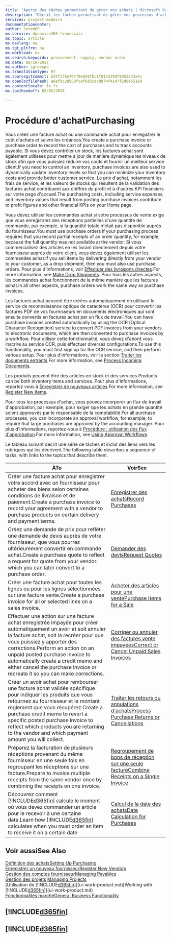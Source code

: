 ```yaml
---
title: "Aperçu des tâches permettant de gérer vos achats | Microsoft Docs"
description: "Décrit les tâches permettant de gérer vos processus d'achat ou d'approvisionnement, y compris le fonctionnement des factures achat et des commandes achat."
services: project-madeira
documentationcenter: 
author: SorenGP
ms.service: dynamics365-financials
ms.topic: article
ms.devlang: na
ms.tgt_pltfrm: na
ms.workload: na
ms.search.keywords: procurement, supply, vendor order
ms.date: 08/10/2017
ms.author: sgroespe
ms.translationtype: HT
ms.sourcegitcommit: b34f276a764f0e828fbc1f015429df9852242a4c
ms.openlocfilehash: a6efdc2d958fcef6d5cac8b74f4147f2d6465160
ms.contentlocale: fr-fr
ms.lasthandoff: 02/02/2018

---
```

# <a name="purchasing"></a><span data-ttu-id="18dca-103">Procédure d'achat</span><span class="sxs-lookup"><span data-stu-id="18dca-103">Purchasing</span></span>
<span data-ttu-id="18dca-104">Vous créez une facture achat ou une commande achat pour enregistrer le coût d'achats et suivre les créances.</span><span class="sxs-lookup"><span data-stu-id="18dca-104">You create a purchase invoice or purchase order to record the cost of purchases and to track accounts payable.</span></span> <span data-ttu-id="18dca-105">Si vous devez contrôler un stock, les factures achat sont également utilisées pour mettre à jour de manière dynamique les niveaux de stock afin que vous puissiez réduire vos coûts et fournir un meilleur service client.</span><span class="sxs-lookup"><span data-stu-id="18dca-105">If you need to control an inventory, purchase invoices are also used to dynamically update inventory levels so that you can minimize your inventory costs and provide better customer service.</span></span> <span data-ttu-id="18dca-106">Le prix d'achat, notamment les frais de service, et les valeurs de stocks qui résultent de la validation des factures achat contribuent aux chiffres du profit et à d'autres KPI financiers sur votre page d'accueil.</span><span class="sxs-lookup"><span data-stu-id="18dca-106">The purchasing costs, including service expenses, and inventory values that result from posting purchase invoices contribute to profit figures and other financial KPIs on your Home page.</span></span>

<span data-ttu-id="18dca-107">Vous devez utiliser les commandes achat si votre processus de vente exige que vous enregistriez des réceptions partielles d'une quantité de commande, par exemple, si la quantité totale n'était pas disponible auprès du fournisseur.</span><span class="sxs-lookup"><span data-stu-id="18dca-107">You must use purchase orders if your purchasing process requires that you record partial receipts of an order quantity, for example, because the full quantity was not available at the vendor.</span></span> <span data-ttu-id="18dca-108">Si vous commercialisez des articles en les livrant directement depuis votre fournisseur auprès de votre client, vous devez également utiliser les commandes achat.</span><span class="sxs-lookup"><span data-stu-id="18dca-108">If you sell items by delivering directly from your vendor to your customer, as a drop shipment, then you must also use purchase orders.</span></span> <span data-ttu-id="18dca-109">Pour plus d'informations, voir [Effectuer des livraisons directes](sales-how-drop-shipment.md).</span><span class="sxs-lookup"><span data-stu-id="18dca-109">For more information, see [Make Drop Shipments](sales-how-drop-shipment.md).</span></span> <span data-ttu-id="18dca-110">Pour tous les autres aspects, les commandes achat fonctionnent de la même manière que les factures achat.</span><span class="sxs-lookup"><span data-stu-id="18dca-110">In all other aspects, purchase orders work the same way as purchase invoices.</span></span>

<span data-ttu-id="18dca-111">Les factures achat peuvent être créées automatiquement en utilisant le service de reconnaissance optique de caractères (OCR) pour convertir les factures PDF de vos fournisseurs en documents électroniques qui sont ensuite convertis en factures achat par un flux de travail.</span><span class="sxs-lookup"><span data-stu-id="18dca-111">You can have purchase invoices created automatically by using the OCR (Optical Character Recognition) service to convert PDF invoices from your vendors to electronic documents, which are then converted to purchase invoices by a workflow.</span></span> <span data-ttu-id="18dca-112">Pour utiliser cette fonctionnalité, vous devez d'abord vous inscrire au service OCR, puis effectuer diverses configurations.</span><span class="sxs-lookup"><span data-stu-id="18dca-112">To use this functionality, you must first sign up for the OCR service, and then perform various setup.</span></span> <span data-ttu-id="18dca-113">Pour plus d'informations, voir la section [Traiter les documents entrants](across-process-income-documents.md).</span><span class="sxs-lookup"><span data-stu-id="18dca-113">For more information, see [Process Incoming Documents](across-process-income-documents.md).</span></span>      

<span data-ttu-id="18dca-114">Les produits peuvent être des articles en stock et des services.</span><span class="sxs-lookup"><span data-stu-id="18dca-114">Products can be both inventory items and services.</span></span> <span data-ttu-id="18dca-115">Pour plus d'informations, reportez vous à [Enregistrer de nouveaux articles](inventory-how-register-new-items.md).</span><span class="sxs-lookup"><span data-stu-id="18dca-115">For more information, see [Register New Items](inventory-how-register-new-items.md).</span></span>

<span data-ttu-id="18dca-116">Pour tous les processus d'achat, vous pouvez incorporer un flux de travail d'approbation, par exemple, pour exiger que les achats en grande quantité soient approuvés par le responsable de la comptabilité.</span><span class="sxs-lookup"><span data-stu-id="18dca-116">For all purchase processes, you can incorporate an approval workflow, for example, to require that large purchases are approved by the accounting manager.</span></span> <span data-ttu-id="18dca-117">Pour plus d'informations, reportez-vous à [Procédure : utilisation des flux d'approbation](across-how-use-approval-workflows.md).</span><span class="sxs-lookup"><span data-stu-id="18dca-117">For more information, see [Using Approval Workflows](across-how-use-approval-workflows.md).</span></span>

<span data-ttu-id="18dca-118">Le tableau suivant décrit une série de tâches et inclut des liens vers les rubriques qui les décrivent.</span><span class="sxs-lookup"><span data-stu-id="18dca-118">The following table describes a sequence of tasks, with links to the topics that describe them.</span></span>

| <span data-ttu-id="18dca-119">À</span><span class="sxs-lookup"><span data-stu-id="18dca-119">To</span></span> | <span data-ttu-id="18dca-120">Voir</span><span class="sxs-lookup"><span data-stu-id="18dca-120">See</span></span> |
| --- | --- |
| <span data-ttu-id="18dca-121">Créer une facture achat pour enregistrer votre accord avec un fournisseur pour acheter des biens selon certaines conditions de livraison et de paiement.</span><span class="sxs-lookup"><span data-stu-id="18dca-121">Create a purchase invoice to record your agreement with a vendor to purchase products on certain delivery and payment terms.</span></span> |[<span data-ttu-id="18dca-122">Enregistrer des achats</span><span class="sxs-lookup"><span data-stu-id="18dca-122">Record Purchases</span></span>](purchasing-how-record-purchases.md) |
|<span data-ttu-id="18dca-123">Créez une demande de prix pour refléter une demande de devis auprès de votre fournisseur, que vous pourrez ultérieurement convertir en commande achat.</span><span class="sxs-lookup"><span data-stu-id="18dca-123">Create a purchase quote to reflect a request for quote from your vendor, which you can later convert to a purchase order.</span></span>|[<span data-ttu-id="18dca-124">Demander des devis</span><span class="sxs-lookup"><span data-stu-id="18dca-124">Request Quotes</span></span>](purchasing-how-request-quotes.md)|
| <span data-ttu-id="18dca-125">Créer une facture achat pour toutes les lignes ou pour les lignes sélectionnées sur une facture vente.</span><span class="sxs-lookup"><span data-stu-id="18dca-125">Create a purchase invoice for all or selected lines on a sales invoice.</span></span> |[<span data-ttu-id="18dca-126">Acheter des articles pour une vente</span><span class="sxs-lookup"><span data-stu-id="18dca-126">Purchase Items for a Sale</span></span>](purchasing-how-purchase-products-sale.md) |
| <span data-ttu-id="18dca-127">Effectuer une action sur une facture achat enregistrée impayée pour créer automatiquement un avoir et soit annuler la facture achat, soit la recréer pour que vous puissiez y apporter des corrections.</span><span class="sxs-lookup"><span data-stu-id="18dca-127">Perform an action on an unpaid posted purchase invoice to automatically create a credit memo and either cancel the purchase invoice or recreate it so you can make corrections.</span></span> |[<span data-ttu-id="18dca-128">Corriger ou annuler des factures vente impayées</span><span class="sxs-lookup"><span data-stu-id="18dca-128">Correct or Cancel Unpaid Sales Invoices</span></span>](purchasing-how-correct-cancel-unpaid-purchase-invoices.md) |
| <span data-ttu-id="18dca-129">Créer un avoir achat pour rembourser une facture achat validée spécifique pour indiquer les produits que vous retournez au fournisseur et le montant règlement que vous récupérez.</span><span class="sxs-lookup"><span data-stu-id="18dca-129">Create a purchase credit memo to revert a specific posted purchase invoice to reflect which products you are returning to the vendor and which payment amount you will collect.</span></span> |[<span data-ttu-id="18dca-130">Traiter les retours ou annulations d'achats</span><span class="sxs-lookup"><span data-stu-id="18dca-130">Process Purchase Returns or Cancellations</span></span>](purchasing-how-register-new-vendors.md) |
|<span data-ttu-id="18dca-131">Préparez la facturation de plusieurs réceptions provenant du même fournisseur en une seule fois en regroupant les réceptions sur une facture.</span><span class="sxs-lookup"><span data-stu-id="18dca-131">Prepare to invoice multiple receipts from the same vendor once by combining the receipts on one invoice.</span></span>|[<span data-ttu-id="18dca-132">Regroupement de bons de réception sur une seule facture</span><span class="sxs-lookup"><span data-stu-id="18dca-132">Combine Receipts on a Single Invoice</span></span>](purchasing-how-to-combine-receipts.md)|
| <span data-ttu-id="18dca-133">Découvrez comment [!INCLUDE[d365fin](includes/d365fin_md.md)] calcule le moment où vous devez commander un article pour le recevoir à une certaine date.</span><span class="sxs-lookup"><span data-stu-id="18dca-133">Learn how [!INCLUDE[d365fin](includes/d365fin_md.md)] calculates when you must order an item to receive it on a certain date.</span></span>|[<span data-ttu-id="18dca-134">Calcul de la date des achats</span><span class="sxs-lookup"><span data-stu-id="18dca-134">Date Calculation for Purchases</span></span>](purchasing-date-calculation-for-purchases.md)|

## <a name="see-also"></a><span data-ttu-id="18dca-135">Voir aussi</span><span class="sxs-lookup"><span data-stu-id="18dca-135">See Also</span></span>
[<span data-ttu-id="18dca-136">Définition des achats</span><span class="sxs-lookup"><span data-stu-id="18dca-136">Setting Up Purchasing</span></span>](purchasing-setup-purchasing.md)  
[<span data-ttu-id="18dca-137">Enregistrer un nouveau fournisseur</span><span class="sxs-lookup"><span data-stu-id="18dca-137">Register New Vendors</span></span>](purchasing-how-register-new-vendors.md)  
[<span data-ttu-id="18dca-138">Gestion des comptes fournisseur</span><span class="sxs-lookup"><span data-stu-id="18dca-138">Managing Payables</span></span>](payables-manage-payables.md)  
<span data-ttu-id="18dca-139">[Gestion des projets](projects-manage-projects.md)  </span><span class="sxs-lookup"><span data-stu-id="18dca-139">[Managing Projects](projects-manage-projects.md)  </span></span>  
<span data-ttu-id="18dca-140">[Utilisation de [!INCLUDE[d365fin](includes/d365fin_md.md)]](ui-work-product.md)</span><span class="sxs-lookup"><span data-stu-id="18dca-140">[Working with [!INCLUDE[d365fin](includes/d365fin_md.md)]](ui-work-product.md)</span></span>  
[<span data-ttu-id="18dca-141">Fonctionnalités marché</span><span class="sxs-lookup"><span data-stu-id="18dca-141">General Business Functionality</span></span>](ui-across-business-areas.md)

## [!INCLUDE[d365fin](includes/free_trial_md.md)]  
## [!INCLUDE[d365fin](includes/training_link_md.md)]


